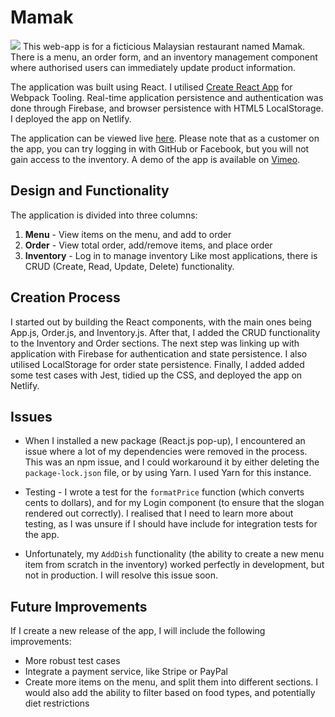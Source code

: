 # Mamak
![](https://i.imgur.com/EyZTKCo.jpg)
This web-app is for a ficticious Malaysian restaurant named Mamak. There is a menu, an order form, and an inventory management component where authorised users can immediately update product information. 

The application was built using React. I utilised [Create React App](https://github.com/facebook/create-react-app) for Webpack Tooling. Real-time application persistence and authentication was done through Firebase, and browser persistence with HTML5 LocalStorage. I deployed the app on Netlify.

The application can be viewed live [here](https://mamak.netlify.com/). Please note that as a customer on the app, you can try logging in with GitHub or Facebook, but you will not gain access to the inventory. A demo of the app is available on [Vimeo](https://vimeo.com/267439050). 


Design and Functionality
------
The application is divided into three columns: 
1. **Menu** - View items on the menu, and add to order
2. **Order** - View total order, add/remove items, and place order
3. **Inventory** - Log in to manage inventory
Like most applications, there is CRUD (Create, Read, Update, Delete) functionality.


Creation Process
------- 
I started out by building the React components, with the main ones being App.js, Order.js, and Inventory.js. After that, I added the CRUD functionality to the Inventory and Order sections. The next step was linking up with application with Firebase for authentication and state persistence. I also utilised LocalStorage for order state persistence. Finally, I added added some test cases with Jest, tidied up the CSS, and deployed the app on Netlify.


Issues
------
+ When I installed a new package (React.js pop-up), I encountered an issue where a lot of my dependencies were removed in the process. This was an npm issue, and I could workaround it by either deleting the `package-lock.json` file, or by using Yarn. I used Yarn for this instance.

+ Testing - I wrote a test for the `formatPrice` function (which converts cents to dollars), and for my Login component (to ensure that the slogan rendered out correctly). I realised that I need to learn more about testing, as I was unsure if I should have include for integration tests for the app.

+ Unfortunately, my `AddDish` functionality (the ability to create a new menu item from scratch in the inventory) worked perfectly in development, but not in production. I will resolve this issue soon.

 
Future Improvements
------
If I create a new release of the app, I will include the following improvements:
+ More robust test cases
+ Integrate a payment service, like Stripe or PayPal
+ Create more items on the menu, and split them into different sections. I would also add the ability to filter based on food types, and potentially diet restrictions

